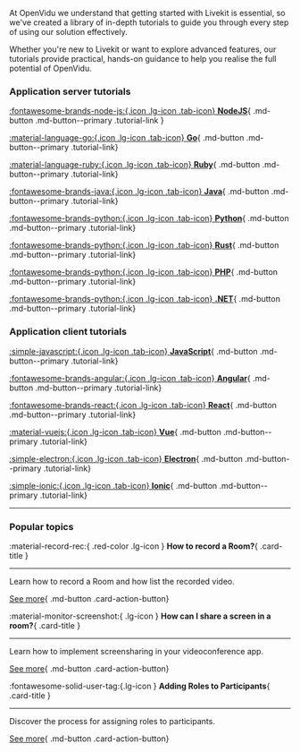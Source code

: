 At OpenVidu we understand that getting started with Livekit is essential, so we've created a library of in-depth tutorials to guide you through every step of using our solution effectively.

Whether you're new to Livekit or want to explore advanced features, our tutorials provide practical, hands-on guidance to help you realise the full potential of OpenVidu.

### Application server tutorials

<div class="tutorials-container" markdown>

[:fontawesome-brands-node-js:{.icon .lg-icon .tab-icon} **NodeJS**](./application-server/node.md){ .md-button .md-button--primary .tutorial-link }

[:material-language-go:{.icon .lg-icon .tab-icon} **Go**](./application-server/go.md){ .md-button .md-button--primary .tutorial-link}

[:material-language-ruby:{.icon .lg-icon .tab-icon} **Ruby**](./application-server/ruby.md){ .md-button .md-button--primary .tutorial-link}

[:fontawesome-brands-java:{.icon .lg-icon .tab-icon} **Java**](./application-server/java.md){ .md-button .md-button--primary .tutorial-link}

[:fontawesome-brands-python:{.icon .lg-icon .tab-icon} **Python**](./application-server/python.md){ .md-button .md-button--primary .tutorial-link}

[:fontawesome-brands-python:{.icon .lg-icon .tab-icon} **Rust**](./application-server/rust.md){ .md-button .md-button--primary .tutorial-link}

[:fontawesome-brands-python:{.icon .lg-icon .tab-icon} **PHP**](./application-server/php.md){ .md-button .md-button--primary .tutorial-link}

[:fontawesome-brands-python:{.icon .lg-icon .tab-icon} **.NET**](./application-server/dotnet.md){ .md-button .md-button--primary .tutorial-link}

</div>

### Application client tutorials

<div class="tutorials-container" markdown>

[:simple-javascript:{.icon .lg-icon .tab-icon} **JavaScript**](./application-client/javascript.md){ .md-button .md-button--primary .tutorial-link}

[:fontawesome-brands-angular:{.icon .lg-icon .tab-icon} **Angular**](./application-client/angular.md){ .md-button .md-button--primary .tutorial-link}

[:fontawesome-brands-react:{.icon .lg-icon .tab-icon} **React**](./application-client/react.md){ .md-button .md-button--primary .tutorial-link}

</div>

<div class="tutorials-container" markdown>

[:material-vuejs:{.icon .lg-icon .tab-icon} **Vue**](./application-client/vue.md){ .md-button .md-button--primary .tutorial-link}

[:simple-electron:{.icon .lg-icon .tab-icon} **Electron**](./application-client/electron.md){ .md-button .md-button--primary .tutorial-link}

[:simple-ionic:{.icon .lg-icon .tab-icon} **Ionic**](./application-client/ionic.md){ .md-button .md-button--primary .tutorial-link}

<!-- [:simple-android:{.icon .lg-icon .tab-icon} **Android**](./application-client/android.md){ .md-button .md-button--primary .tutorial-link}

[:material-apple:{.icon .lg-icon .tab-icon} **iOS**](./application-client/ios.md){ .md-button .md-button--primary .tutorial-link} -->

</div>

---

### Popular topics

<div class="topic-container" markdown>

<div class="card responsive-card" markdown>

:material-record-rec:{ .red-color .lg-icon } **How to record a Room?**{ .card-title }

---

Learn how to record a Room and how list the recorded video.

[See more](./advanced-tutorials/recording.md){ .md-button .card-action-button}

</div>

<!-- <div class="card responsive-card" markdown>

:magic_wand:{ .lg-icon } **How to use Virtual Backgrounds?**{ .card-title }

---

Find out how to effortlessly set up and utilize virtual backgrounds within a room.

[See more](./advanced-tutorials/virtual-background.md){ .md-button .card-action-button}

</div> -->

<div class="card responsive-card" markdown>

:material-monitor-screenshot:{ .lg-icon } **How can I share a screen in a room?**{ .card-title }

---

Learn how to implement screensharing in your videoconference app.

[See more](./advanced-tutorials/screenshare.md){ .md-button .card-action-button}

</div>

<div class="card responsive-card" markdown>

:fontawesome-solid-user-tag:{.lg-icon } **Adding Roles to Participants**{ .card-title }

---

Discover the process for assigning roles to participants.

<!-- [With NodeJS](./advanced-tutorials/roles-node.md){ .md-button .card-action-button }
[With Java](./advanced-tutorials/roles-java.md){ .md-button .card-action-button} -->

[See more](./advanced-tutorials/roles.md){ .md-button .card-action-button}

</div>

</div>

